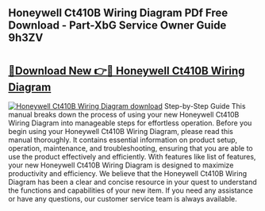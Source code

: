 ## Honeywell Ct410B Wiring Diagram PDf Free Download - Part-XbG Service Owner Guide 9h3ZV

# <h2><a href="http://dfhfyl.blite.top/?on=Honeywell+Ct410B+Wiring+Diagram">🔗Download New 👉🔴 Honeywell Ct410B Wiring Diagram</a></h2>

[![Honeywell Ct410B Wiring Diagram download](https://i.imgur.com/lujVjoI.png)](http://dfhfyl.blite.top/?on=Honeywell+Ct410B+Wiring+Diagram)
Step-by-Step Guide This manual breaks down the process of using your new Honeywell Ct410B Wiring Diagram into manageable steps for effortless operation. Before you begin using your Honeywell Ct410B Wiring Diagram, please read this manual thoroughly. It contains essential information on product setup, operation, maintenance, and troubleshooting, ensuring that you are able to use the product effectively and efficiently. With features like list of features, your new Honeywell Ct410B Wiring Diagram is designed to maximize productivity and efficiency. We believe that the Honeywell Ct410B Wiring Diagram has been a clear and concise resource in your quest to understand the functions and capabilities of your new item. If you need any assistance or have any questions, our customer service team is always available.
